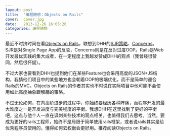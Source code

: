 ```yaml
---
layout: post
title:  "编程随想：Objects on Rails"
cover:  cover.jpg
date:   2013-12-26 16:05:26
categories: 编程随想
---
```


最近不时挤时间在看[Objects on Rails][objects-on-rails]，联想到DHH的[SJR策略][sjr]、[Concerns][concerns]。SJR是对Single Page App的反驳，Concerns则是在反对过度OOP。Rails是Web开发最优实践的集大成者，在一定程度上我越发赞成DHH的观点（我曾经很赞同，然后很怀疑）。

不过大家也要看到DHH也提到他们在某些Feature也会采用高度的JSON+JS结构，我猜他们项目中的某些地方也会朝着OOP的极端优化，而不是简单的迎合Rails的MVC。Objects on Rails的作者其实也不时说在实际项目中他可能不会使用如此高度抽象跟解耦的策略。

不过无论如何，在向高阶进步的过程中，你始终要经历各种阵痛，而程序开发的最大难度之一是开发进度与完美程度的平衡。我想DHH在这里找到了更好的平衡吧，这点与他个人一直在讽刺某些技术的观点相关，也值得我们去思考。当然，要成为更好的rails工程师，始终不是局限于简单使用rails框架，或者说rails其实是给优秀程序员使用的，懂得如何去权衡会更好用。推荐阅读Objects on Rails。

[objects-on-rails]: http://objectsonrails.com
[sjr]: https://37signals.com/svn/posts/3697-server-generated-javascript-responses
[concerns]: http://37signals.com/svn/posts/3372-put-chubby-models-on-a-diet-with-concerns